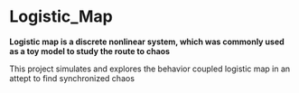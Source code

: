 # Logistic_Map

**Logistic map is a discrete nonlinear system, which was commonly used as a toy model to study the route to chaos**

This project simulates and explores the behavior coupled logistic map in an attept to find synchronized chaos
